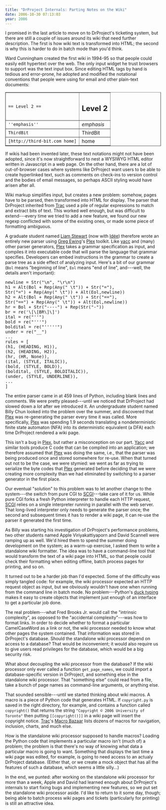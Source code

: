 ```yaml
---
title: "DrProject Internals: Parting Notes on the Wiki"
date: 2006-10-30 07:13:03
year: 2006
---
```

I promised in the last article to move on to DrProject's ticketing system, but there are still a couple of issues around its wiki that need further description.  The first is how wiki text is transformed into HTML; the second is why this is harder to do in batch mode than you'd think.

Ward Cunningham created the first wiki in 1994-95 so that people could easily edit hypertext over the web.  The only input widget he trust browsers to support was the text input box.  Since editing HTML tags by hand is tedious and error-prone, he adopted and modified the notational conventions that people were using for email and other plain-text documents:
<table cellpadding="1" border="1">
<tr>
<td valign="middle"><code>== Level 2 ==</code></td>
<td valign="middle">
<h2>Level 2</h2>
</td>
</tr>
<tr>
<td valign="middle"><code>''emphasis''</code></td>
<td valign="middle"><em>emphasis</em></td>
</tr>
<tr>
<td valign="middle"><code>ThirdBit</code></td>
<td valign="middle">ThirdBit</td>
</tr>
<tr>
<td valign="middle"><code>[http://third-bit.com home]</code></td>
<td valign="middle">home</td>
</tr>
</table>
If wikis had been invented later, these text notations might not have been adopted, since it's now straightforward to nest a WYSIWYG HTML editor written in Javascript in a web page.  On the other hand, there are a lot of out-of-browser cases where systems like DrProject want users to be able to create hyperlinked text, such as comments on check-ins to version control and the bodies of email messages, so perhaps ASCII styling would have arisen after all.

Wiki markup simplifies input, but creates a new problem: somehow, pages have to be parsed, then transformed into HTML for display.  The parser that DrProject inherited from <a href="http://trac.edgewall.com">Trac</a> used a pile of regular expressions to match and extract bits of text.  This worked well enough, but was difficult to extend---every time we tried to add a new feature, we found our new regexp conflicted with some of the existing ones, or made some piece of formatting ambiguous.

A graduate student named <a href="http://www.cs.toronto.edu/~liam/">Liam Stewart</a> (now with <a href="http://www.ideeinc.com">Id&eacute;e</a>) therefore wrote an entirely new parser using <a href="http://www.cosc.canterbury.ac.nz/greg.ewing/">Greg Ewing</a>'s <a href="http://www.cosc.canterbury.ac.nz/greg.ewing/python/Plex/">Plex</a> toolkit.  Like <a href="http://dinosaur.compilertools.net/">yacc</a> and (many) other parser generators, <a href="http://www.cosc.canterbury.ac.nz/greg.ewing/python/Plex/">Plex</a> takes a grammar specification as input, and compiles it into executable code that will parse the language that grammar specifies. Developers can embed instructions in the grammar to create a parse tree as a side effect of analyzing input.  Here's a bit of our grammar (<code>Bol</code> means "beginning of line", <code>Eol</code> means "end of line", and---well, the details aren't important):
<pre>newline = Str("\n", "\r\n")
h1 = Alt(Bol + Rep(Any(" \t")) + Str("="),
Str("=") + Rep(Any(" \t")) + Alt(Eol,newline))
h2 = Alt(Bol + Rep(Any(" \t")) + Str("=="),
Str("==") + Rep(Any(" \t")) + Alt(Eol,newline))
hr = Bol + Str("----") + Rep(Str("-"))
br = re('\[\[BR\]\]')
ital = re("''")
bold = re("'''")
boldital = re("'''''")
under = re("__")
...
rules = [
(h1, (HEADING, H1)),
(h2, (HEADING, H2)),
(hr, (HR, None)),
(ital, (STYLE, ITALIC)),
(bold, (STYLE, BOLD)),
(boldital, (STYLE, BOLDITALIC)),
(under, (STYLE, UNDERLINE)),
...
]</pre>
The entire parser came in at 459 lines of Python, including blank lines and comments.  We were pretty pleased---until we noticed that DrProject had slowed down a <em>lot</em> after we introduced it.  An undergraduate student named Billy Chun looked into the problem over the summer, and discovered that <a href="http://www.cosc.canterbury.ac.nz/greg.ewing/python/Plex/">Plex</a> was re-generating the parser every time it was called.  More specifically, <a href="http://www.cosc.canterbury.ac.nz/greg.ewing/python/Plex/">Plex</a> was spending 1.9 seconds translating a nondeterministic finite state automaton (NFA) into its deterministic equivalent (a DFA) each time DrProject rendered a wiki page.

This isn't a bug in <a href="http://www.cosc.canterbury.ac.nz/greg.ewing/python/Plex/">Plex</a>, but rather a misconception on our part.  <a href="http://dinosaur.compilertools.net/">Yacc</a> and similar tools produce C code that can be compiled into an application; we therefore assumed that <a href="http://www.cosc.canterbury.ac.nz/greg.ewing/python/Plex/">Plex</a> was doing the same, i.e., that the parser was being produced once and stored somewhere for re-use.  When that turned out not to be the case, we were stymied: we went as far as trying to serialize the byte codes that <a href="http://www.cosc.canterbury.ac.nz/greg.ewing/python/Plex/">Plex</a> generated before deciding that we were creating more complexity than we had eliminated by switching to a parser generator in the first place.

Our eventual "solution" to this problem was to let another change to the system---the switch from pure CGI to <a href="http://www.mems-exchange.org/software/scgi/">SCGI</a>---take care of it for us.  While pure CGI forks a fresh Python interpreter to handle each HTTP request, <a href="http://www.mems-exchange.org/software/scgi/">SCGI</a> relies on a single interpreter running in parallel with the web server.  That long-lived interpreter only needs to generate the parser once; the second and subsequent times it has to render a wiki page, it can re-use the parser it generated the first time.

As Billy was starting his investigation of DrProject's performance problems, two other students named Apple Viriyakattiyaporn and David Scannell were ramping up as well.  We'd hired them to spend the summer doing development on the system; as a warm-up exercise, I asked them to write a standalone wiki formatter.  The idea was to have a command-line tool that would transform the text of a wiki page into HTML, so that people could check their formatting when editing offline, batch process pages for printing, and so on.

It turned out to be a harder job than I'd expected.  Some of the difficulty was simply tangled code: for example, the wiki processor expected an HTTP request object as input, but we obviously wouldn't have one when running from the command line in batch mode.  No problem---Python's <a href="http://en.wikipedia.org/wiki/Duck_typing">duck typing</a> makes it easy to create objects that implement just enough of an interface to get a particular job done.

The real problem---what Fred Brooks Jr. would call the "intrinsic complexity", as opposed to the "accidental complexity"---was how to format links.  In order to decide whether to format a particular CamelCaseWord as a link or not, the wiki processor needed to know what other pages the system contained.  That information was stored in DrProject's database.  Should the standalone wiki processor depend on access to a database?  That would be inconvenient; it would also require us to give users read privileges for the database, which would be a big security risk.

What about decoupling the wiki processor from the database?  If the wiki processor only ever called a function <code>get_page_names</code>, we could import a database-specific version in DrProject, and something else in the standalone wiki processor.  That "something else" could read from a file, take a bunch of page names as command-line arguments, or anything else.

That sounded sensible---until we started thinking about wiki macros.  A macro is a piece of Python code that generates HTML.  If <code>copyright.py</code> is saved in the right directory, for example, and contains a function called <code>copyright()</code> that returns the string <code>"Copyright © 2006 University of Toronto"</code> then putting <code>[[copyright()]]</code> in a wiki page will insert the copyright notice.  <a href="http://trac.edgewall.com">Trac</a>'s <a href="http://trac.edgewall.org/wiki/MacroBazaar">Macro Bazaar</a> lists dozens of macros for navigation, inclusion, charts, and much else.

How is the standalone wiki processor supposed to handle macros? Loading the Python code that implements a particular macro isn't (much of) a problem; the problem is that there's no way of knowing what data a particular macro is going to want.  Something that displays the last time a wiki page was edited, for example, is going to need access to an actualy DrProject database. (Either that, or we create a mock object that has all the features of such a database, which seems a little silly...)

In the end, we punted: after working on the standalone wiki processor for more than a week, Apple and David had learned enough about DrProject's internals to start fixing bugs and implementing new features, so we put set the standalone wiki processor aside.  I'd like to return to it some day, though; being able to batch process wiki pages and tickets (particularly for printing) is still an attractive idea.
